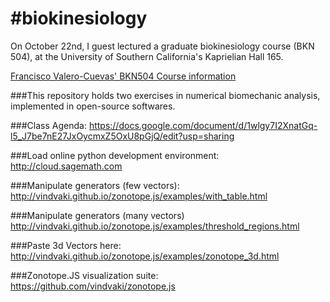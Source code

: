 #biokinesiology
==============
On October 22nd, I guest lectured a graduate biokinesiology course (BKN 504), at the University of Southern California's Kaprielian Hall 165.

[Francisco Valero-Cuevas' BKN504 Course information](http://bbdl.usc.edu/BMEBKN504.php)

###This repository holds two exercises in numerical biomechanic analysis, implemented in open-source softwares.

###Class Agenda:
https://docs.google.com/document/d/1wlgy7I2XnatGq-l5_J7be7nE27JxOycmxZ5OxU8pGjQ/edit?usp=sharing

###Load online python development environment:
http://cloud.sagemath.com

###Manipulate generators (few vectors):
http://vindvaki.github.io/zonotope.js/examples/with_table.html

###Manipulate generators (many vectors)
http://vindvaki.github.io/zonotope.js/examples/threshold_regions.html

###Paste 3d Vectors here:
http://vindvaki.github.io/zonotope.js/examples/zonotope_3d.html

###Zonotope.JS visualization suite:
https://github.com/vindvaki/zonotope.js
